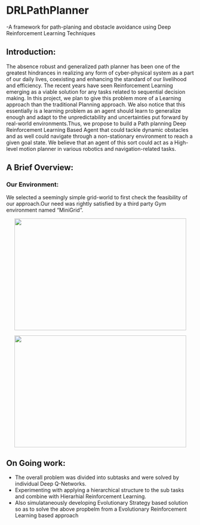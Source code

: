 # DRLPathPlanner
-A framework for path-planing and obstacle avoidance using Deep Reinforcement Learning Techniques

## Introduction:
The absence robust and generalized path planner has been one of the greatest hindrances in realizing any form of cyber-physical system as a part of our daily lives, coexisting and enhancing the standard of our livelihood and efficiency. The recent years have seen Reinforcement Learning emerging as a viable solution for any tasks related to sequential decision making. In this project, we plan to give this problem more of a Learning approach than the traditional Planning approach. We also notice that this essentially is a learning problem as an agent should learn to generalize enough and adapt to the unpredictability and uncertainties put forward by real-world environments.Thus, we propose to build a Path planning  Deep Reinforcement Learning Based Agent that could tackle dynamic obstacles and as well could navigate through a non-stationary environment to reach a given goal state. We believe that an agent of this sort could act as a High-level motion planner in various robotics and navigation-related tasks.

## A Brief Overview:
### Our Environment:
We selected a seemingly simple grid-world to first check the feasibility of our approach.Our need was rightly satisfied by a third party Gym environment named “MiniGrid”.

<p align="center">
   <img width="460" height="300" src="https://github.com/lok-i/DRLPathPlanner/blob/master/empty-env.png"
 </p>

<p align="center">
   <img width="460" height="300" src="https://github.com/lok-i/DRLPathPlanner/blob/master/dynamic_obstacles.gif"
 </p>

## On Going work:
* The overall problem was divided into subtasks and were solved by individual Deep Q-Networks.
* Experimenting with applying a hierarchical structure to the sub tasks and combine with Hierarhial Reinforcement       Learning.
* Also simulataneously developing Evolutionary Strategy based solution so as to solve the above propbelm from a         Evolutionary Reinforcement Learning based approach
